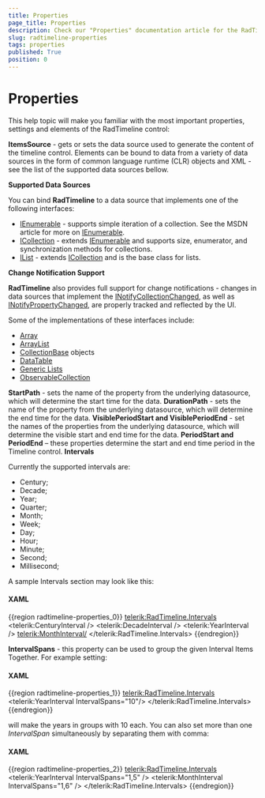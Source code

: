 ```yaml
---
title: Properties
page_title: Properties
description: Check our "Properties" documentation article for the RadTimeline WPF control.
slug: radtimeline-properties
tags: properties
published: True
position: 0
---
```


# Properties

This help topic will make you familiar with the most important properties, settings and elements of the RadTimeline control:

__ItemsSource__ - gets or sets the data source used to generate the content of the timeline control. Elements can be bound to data from a variety of data sources in the form of common language runtime (CLR) objects and XML - see the list of the supported data sources bellow.        

__Supported Data Sources__

You can bind __RadTimeline__ to a data source that implements one of the following interfaces:        

* [IEnumerable](http://msdn.microsoft.com/en-us/library/system.collections.ienumerable.aspx) - supports simple iteration of a collection. See the MSDN article for more on [IEnumerable](http://msdn.microsoft.com/en-us/library/system.collections.ienumerable.aspx).         
* [ICollection](http://msdn.microsoft.com/en-us/library/system.collections.icollection.aspx) - extends [IEnumerable](http://msdn.microsoft.com/en-us/library/system.collections.ienumerable.aspx) and supports size, enumerator, and synchronization methods for collections.          
* [IList](http://msdn.microsoft.com/en-us/library/system.collections.ilist.aspx) - extends [ICollection](http://msdn.microsoft.com/en-us/library/system.collections.icollection.aspx) and is the base class for lists.          

__Change Notification Support__

__RadTimeline__ also provides full support for change notifications - changes in data sources that implement the [INotifyCollectionChanged](http://msdn.microsoft.com/en-us/library/system.collections.specialized.inotifycollectionchanged.aspx), as well as [INotifyPropertyChanged](http://msdn.microsoft.com/en-us/library/system.componentmodel.inotifypropertychanged(VS.95).aspx%20),  are properly tracked and reflected by the UI.        

Some of the implementations of these interfaces include:

* [Array](http://msdn.microsoft.com/en-us/library/system.array.aspx)
* [ArrayList](http://msdn.microsoft.com/en-us/library/system.collections.arraylist.aspx)
* [CollectionBase](http://msdn.microsoft.com/en-us/library/system.collections.collectionbase.aspx) objects
* [DataTable](http://msdn.microsoft.com/en-us/library/system.data.datatable.aspx)
* [Generic Lists](http://msdn2.microsoft.com/en-us/library/6sh2ey19.aspx)
* [ObservableCollection](http://msdn.microsoft.com/en-us/library/ms668604.aspx)

__StartPath__ - sets the name of the property from the underlying datasource, which will determine the start time for the data.
        __DurationPath__ - sets the name of the property from the underlying datasource, which will determine the end time for the data.
        __VisiblePeriodStart and VisiblePeriodEnd__ - set the names of the properties from the underlying datasource,
        which will determine the visible start and end time for the data.
        __PeriodStart and PeriodEnd__ – these properties determine the start and end time period in the Timeline control.
        __Intervals__

Currently the supported intervals are:

* Century;
* Decade;
* Year;
* Quarter;
* Month;
* Week;
* Day;
* Hour;
* Minute;
* Second;
* Millisecond;

A sample Intervals section may look like this:

#### __XAML__

{{region radtimeline-properties_0}}
	 <telerik:RadTimeline.Intervals>
	       <telerik:CenturyInterval />
	       <telerik:DecadeInterval />
	       <telerik:YearInterval />
	       <telerik:MonthInterval/>
	  </telerik:RadTimeline.Intervals>
	{{endregion}}



__IntervalSpans__ - this property can be used to group the given Interval Items Together. For example setting:
        

#### __XAML__

{{region radtimeline-properties_1}}
	<telerik:RadTimeline.Intervals>
	   <telerik:YearInterval IntervalSpans="10"/>
	</telerik:RadTimeline.Intervals>
	{{endregion}}



will make the years in groups with 10 each. You can also set more than one *IntervalSpan* simultaneously by separating them with comma:
        

#### __XAML__

{{region radtimeline-properties_2}}
	<telerik:RadTimeline.Intervals>
	   <telerik:YearInterval IntervalSpans="1,5" />
	   <telerik:MonthInterval IntervalSpans="1,6" />
	</telerik:RadTimeline.Intervals>
	{{endregion}}


